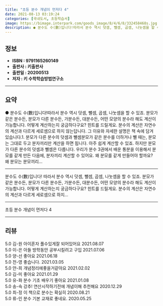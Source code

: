 ```yaml
---
title: "초등 분수 개념이 먼저다 4"
date: 2021-08-13 03:19:24
categories: [국내도서, 초등학습서]
image: https://bimage.interpark.com/goods_image/8/4/6/8/332458468s.jpg
description: ● 분수도 수(數)입니다!따라서 분수 역시 덧셈, 뺄셈, 곱셈, 나눗셈을 할 수 있죠. 분모가 같은 분수든, 분모가 다른 분수든, 가분수든, 대분수든, 어떤 모양의 분수라 해도 계산이 가능합니다. 어떻게 계산하는지 궁금하다구요? 힌트를 드릴게요. 분수의 계산은 자연수의 계산과 다르게
---
```


## **정보**

- **ISBN : 9791165260149**
- **출판사 : 키출판사**
- **출판일 : 20200513**
- **저자 : 키 수학학습방법연구소**

------



## **요약**

●  분수도 수(數)입니다!따라서 분수 역시 덧셈, 뺄셈, 곱셈, 나눗셈을 할 수 있죠. 분모가 같은 분수든, 분모가 다른 분수든, 가분수든, 대분수든, 어떤 모양의 분수라 해도 계산이 가능합니다. 어떻게 계산하는지 궁금하다구요? 힌트를 드릴게요. 분수의 계산은 자연수의 계산과 다르게 세로셈으로 하지 않는답니다. 그 이유와 자세한 설명은 책 속에 담겨 있습니다.1. 분모가 다른 분수의 덧셈과 뺄셈분모가 같은 분수를 더하거나 뺄 때는, 분모는 그대로 두고 분자끼리만 계산을 하면 됩니다. 아주 쉽게 계산할 수 있죠. 하지만 분모가 다른 분수의 덧셈과 뺄셈은 다릅니다. 우리가 분수 3권에서 배운 통분을 이용해서 분모를 같게 만든 다음에, 분자끼리 계산할 수 있어요. 왜 분모를 같게 만들어야 할까요? 왜 분모는 분모끼리...

------

분수도 수(數)입니다!
따라서 분수 역시 덧셈, 뺄셈, 곱셈, 나눗셈을 할 수 있죠. 분모가 같은 분수든, 분모가 다른 분수든, 가분수든, 대분수든, 어떤 모양의 분수라 해도 계산이 가능합니다. 
어떻게 계산하는지 궁금하다구요? 힌트를 드릴게요. 분수의 계산은 자연수의 계산과 다르게 세로셈으로 하지... 

------


초등 분수 개념이 먼저다 4 

------


## **리뷰** 

5.0 김-원 아이혼자 풀수있게잘 되어있어요 2021.08.07 <br/>5.0 이-은 아들 방학동안 공부시킬려고 구입 2021.07.06 <br/>5.0 양-선 좋아요 2021.06.18 <br/>5.0 전-영 좋습니다. 2021.03.05 <br/>5.0 안-희 개념정리에좋을거같아요 2021.02.02 <br/>5.0 김-미 좋아요 2021.01.29 <br/>5.0 유-화 분수 기초 배우기 좋아요 2021.01.08 <br/>5.0 송-숙 강추! 연산시작하기전에 개념이해 추천해요 2020.12.29 <br/>5.0 최-정 이 책으로 분수는 확실히 2020.08.21 <br/>5.0 류-인 분수 기본 교재로 좋네요. 2020.05.25 <br/>